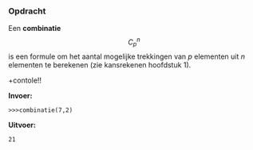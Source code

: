 ### Opdracht
Een **combinatie** $$C_p^n$$ is een formule om het aantal mogelijke trekkingen van *p* elementen uit *n* elementen te berekenen (zie kansrekenen hoofdstuk 1). 

+contole!!


**Invoer:**

    >>>combinatie(7,2)


**Uitvoer:**

    21

